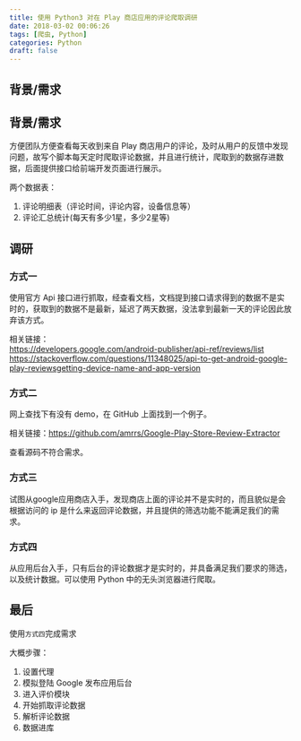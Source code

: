 ```yaml
---
title: 使用 Python3 对在 Play 商店应用的评论爬取调研
date: 2018-03-02 00:06:26
tags: [爬虫, Python]
categories: Python
draft: false
---
```


## 背景/需求

## 背景/需求

方便团队方便查看每天收到来自 Play 商店用户的评论，及时从用户的反馈中发现问题，故写个脚本每天定时爬取评论数据，并且进行统计，爬取到的数据存进数据，后面提供接口给前端开发页面进行展示。

两个数据表：
1. 评论明细表（评论时间，评论内容，设备信息等）
2. 评论汇总统计(每天有多少1星，多少2星等)

## 调研

### 方式一

使用官方 Api 接口进行抓取，经查看文档，文档提到接口请求得到的数据不是实时的，获取到的数据不是最新，延迟了两天数据，没法拿到最新一天的评论因此放弃该方式。

相关链接：  
https://developers.google.com/android-publisher/api-ref/reviews/list  
https://stackoverflow.com/questions/11348025/api-to-get-android-google-play-reviewsgetting-device-name-and-app-version

### 方式二

网上查找下有没有 demo，在 GitHub 上面找到一个例子。

相关链接：https://github.com/amrrs/Google-Play-Store-Review-Extractor

查看源码不符合需求。

### 方式三

试图从google应用商店入手，发现商店上面的评论并不是实时的，而且貌似是会根据访问的 ip 是什么来返回评论数据，并且提供的筛选功能不能满足我们的需求。

### 方式四

从应用后台入手，只有后台的评论数据才是实时的，并具备满足我们要求的筛选，以及统计数据。可以使用 Python 中的无头浏览器进行爬取。


## 最后

使用``方式四``完成需求

大概步骤：

1. 设置代理
2. 模拟登陆 Google 发布应用后台
3. 进入评价模块
4. 开始抓取评论数据
5. 解析评论数据
6. 数据进库

